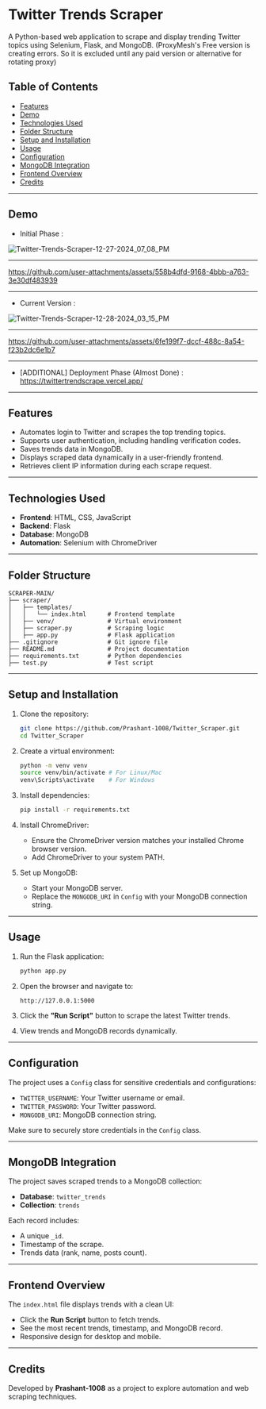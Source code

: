 
# Twitter Trends Scraper

A Python-based web application to scrape and display trending Twitter topics using Selenium, Flask, and MongoDB.
(ProxyMesh's Free version is creating errors. So it is excluded until any paid version or alternative for rotating proxy)

## Table of Contents

- [Features](#features)
- [Demo](#demo)
- [Technologies Used](#technologies-used)
- [Folder Structure](#folder-structure)
- [Setup and Installation](#setup-and-installation)
- [Usage](#usage)
- [Configuration](#configuration)
- [MongoDB Integration](#mongodb-integration)
- [Frontend Overview](#frontend-overview)
- [Credits](#credits)

---
## Demo 

- Initial Phase : 

![Twitter-Trends-Scraper-12-27-2024_07_08_PM](https://github.com/user-attachments/assets/3aa7553c-c053-4cd2-aac4-204750ac405a)

---

https://github.com/user-attachments/assets/558b4dfd-9168-4bbb-a763-3e30df483939

---

- Current Version :

![Twitter-Trends-Scraper-12-28-2024_03_15_PM](https://github.com/user-attachments/assets/b581cc81-9ca4-43f5-91be-1ee6f22512c3)

---

https://github.com/user-attachments/assets/6fe199f7-dccf-488c-8a54-f23b2dc6e1b7

---

- [ADDITIONAL] Deployment Phase (Almost Done) : https://twittertrendscrape.vercel.app/

---

## Features

- Automates login to Twitter and scrapes the top trending topics.
- Supports user authentication, including handling verification codes.
- Saves trends data in MongoDB.
- Displays scraped data dynamically in a user-friendly frontend.
- Retrieves client IP information during each scrape request.

---

## Technologies Used

- **Frontend**: HTML, CSS, JavaScript
- **Backend**: Flask
- **Database**: MongoDB
- **Automation**: Selenium with ChromeDriver

---

## Folder Structure

```plaintext
SCRAPER-MAIN/
├── scraper/
│   ├── templates/
│   │   └── index.html      # Frontend template
│   ├── venv/               # Virtual environment
│   ├── scraper.py          # Scraping logic
│   ├── app.py              # Flask application
├── .gitignore              # Git ignore file
├── README.md               # Project documentation
├── requirements.txt        # Python dependencies
├── test.py                 # Test script
```

---

## Setup and Installation

1. Clone the repository:
   ```bash
   git clone https://github.com/Prashant-1008/Twitter_Scraper.git
   cd Twitter_Scraper
   ```

2. Create a virtual environment:
   ```bash
   python -m venv venv
   source venv/bin/activate # For Linux/Mac
   venv\Scripts\activate    # For Windows
   ```

3. Install dependencies:
   ```bash
   pip install -r requirements.txt
   ```

4. Install ChromeDriver:
   - Ensure the ChromeDriver version matches your installed Chrome browser version.
   - Add ChromeDriver to your system PATH.

5. Set up MongoDB:
   - Start your MongoDB server.
   - Replace the `MONGODB_URI` in `Config` with your MongoDB connection string.

---

## Usage

1. Run the Flask application:
   ```bash
   python app.py
   ```

2. Open the browser and navigate to:
   ```
   http://127.0.0.1:5000
   ```

3. Click the **"Run Script"** button to scrape the latest Twitter trends.

4. View trends and MongoDB records dynamically.

---

## Configuration

The project uses a `Config` class for sensitive credentials and configurations:

- `TWITTER_USERNAME`: Your Twitter username or email.
- `TWITTER_PASSWORD`: Your Twitter password.
- `MONGODB_URI`: MongoDB connection string.

Make sure to securely store credentials in the `Config` class.

---

## MongoDB Integration

The project saves scraped trends to a MongoDB collection:

- **Database**: `twitter_trends`
- **Collection**: `trends`

Each record includes:
- A unique `_id`.
- Timestamp of the scrape.
- Trends data (rank, name, posts count).

---

## Frontend Overview

The `index.html` file displays trends with a clean UI:

- Click the **Run Script** button to fetch trends.
- See the most recent trends, timestamp, and MongoDB record.
- Responsive design for desktop and mobile.

---

## Credits

Developed by **Prashant-1008** as a project to explore automation and web scraping techniques.
```




